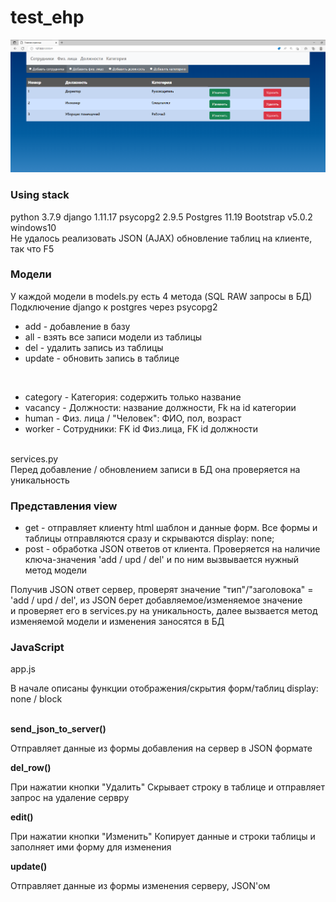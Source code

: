 # test_ehp
![alt text](https://github.com/Vadimcez/test_ehp/blob/master/test1.png?raw=true)
<h3>Using stack</h3>
python 3.7.9
django 1.11.17
psycopg2 2.9.5
Postgres 11.19
Bootstrap v5.0.2
windows10

<br>
Не удалось реализовать JSON (AJAX) обновление таблиц на клиенте, так что F5
<br>

<h3>Модели</h3>
У каждой модели в models.py есть 4 метода
(SQL RAW запросы в БД)
<br>
Подключение django к postgres через psycopg2
<ul>
  <li>add - добавление в базу</li>
  <li>all - взять все записи модели из таблицы</li>
  <li>del - удалить запись из таблицы</li>
  <li>update - обновить запись в таблице</li>
</ul>
<br>
<ul>
  <li>category - Категория: содержить только название</li>  
  <li>vacancy - Должности: название должности, Fk на id категории </li>
  <li>human - Физ. лица / "Человек": ФИО, пол, возраст </li>
  <li>worker - Сотрудники: FK id Физ.лица, FK id должности </li>  
 
</ul>


<br>
services.py
<br>
Перед добавление / обновлением записи в БД она проверяется на уникальность
<br>
<h3> Представления view </h3>
<ul>
  <li>get - отправляет клиенту html шаблон и данные форм. Все формы и таблицы отправляются сразу и скрываются display: none;</li>
  <li>post - обработка JSON ответов от клиента. Проверяется на наличие ключа-значения 'add / upd / del' и по ним вызвывается нужный метод модели  
</ul>
Получив JSON ответ сервер, проверят значение "тип"/"заголовока" = 'add / upd / del', из JSON берет добавляемое/изменяемое значение
<br>
и проверяет его в services.py на уникальность, далее вызвается метод изменяемой модели и изменения заносятся в БД

<h3>JavaScript</h3>
<p> app.js</p>
<p>В начале описаны функции отображения/скрытия форм/таблиц display: none / block</p>
<br>
<b>send_json_to_server()</b>
<p>Отправляет данные из формы  добавления на сервер в JSON формате</p>
<b>del_row()</b>
<p>При нажатии кнопки "Удалить" Скрывает строку в таблице и отправляет запрос на удаление сервру</p>
<b> edit() </b>
<p>При нажатии кнопки "Изменить" Копирует данные и строки таблицы и заполняет ими форму для изменения</p>
<b> update() </b>
<p> Отправляет данные из формы изменения серверу, JSON'ом </p>

